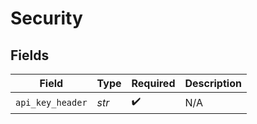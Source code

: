 # Security


## Fields

| Field              | Type               | Required           | Description        |
| ------------------ | ------------------ | ------------------ | ------------------ |
| `api_key_header`   | *str*              | :heavy_check_mark: | N/A                |